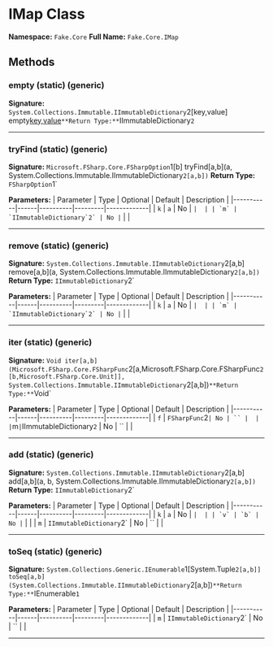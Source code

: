 # IMap Class

**Namespace:** `Fake.Core`
**Full Name:** `Fake.Core.IMap`

## Methods

### empty (static) (generic)

**Signature:** `System.Collections.Immutable.IImmutableDictionary`2[key,value] empty[key,value]()`
**Return Type:** `IImmutableDictionary`2`

---

### tryFind (static) (generic)

**Signature:** `Microsoft.FSharp.Core.FSharpOption`1[b] tryFind[a,b](a, System.Collections.Immutable.IImmutableDictionary`2[a,b])`
**Return Type:** `FSharpOption`1`

**Parameters:**
| Parameter | Type | Optional | Default | Description |
|-----------|------|----------|---------|-------------|
| `k` | `a` | No | `` |  |
| `m` | `IImmutableDictionary`2` | No | `` |  |

---

### remove (static) (generic)

**Signature:** `System.Collections.Immutable.IImmutableDictionary`2[a,b] remove[a,b](a, System.Collections.Immutable.IImmutableDictionary`2[a,b])`
**Return Type:** `IImmutableDictionary`2`

**Parameters:**
| Parameter | Type | Optional | Default | Description |
|-----------|------|----------|---------|-------------|
| `k` | `a` | No | `` |  |
| `m` | `IImmutableDictionary`2` | No | `` |  |

---

### iter (static) (generic)

**Signature:** `Void iter[a,b](Microsoft.FSharp.Core.FSharpFunc`2[a,Microsoft.FSharp.Core.FSharpFunc`2[b,Microsoft.FSharp.Core.Unit]], System.Collections.Immutable.IImmutableDictionary`2[a,b])`
**Return Type:** `Void`

**Parameters:**
| Parameter | Type | Optional | Default | Description |
|-----------|------|----------|---------|-------------|
| `f` | `FSharpFunc`2` | No | `` |  |
| `m` | `IImmutableDictionary`2` | No | `` |  |

---

### add (static) (generic)

**Signature:** `System.Collections.Immutable.IImmutableDictionary`2[a,b] add[a,b](a, b, System.Collections.Immutable.IImmutableDictionary`2[a,b])`
**Return Type:** `IImmutableDictionary`2`

**Parameters:**
| Parameter | Type | Optional | Default | Description |
|-----------|------|----------|---------|-------------|
| `k` | `a` | No | `` |  |
| `v` | `b` | No | `` |  |
| `m` | `IImmutableDictionary`2` | No | `` |  |

---

### toSeq (static) (generic)

**Signature:** `System.Collections.Generic.IEnumerable`1[System.Tuple`2[a,b]] toSeq[a,b](System.Collections.Immutable.IImmutableDictionary`2[a,b])`
**Return Type:** `IEnumerable`1`

**Parameters:**
| Parameter | Type | Optional | Default | Description |
|-----------|------|----------|---------|-------------|
| `m` | `IImmutableDictionary`2` | No | `` |  |

---